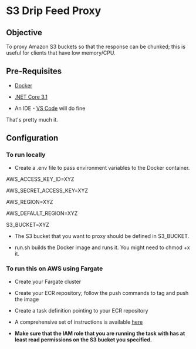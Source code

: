 # S3 Drip Feed Proxy

## Objective

To proxy Amazon S3 buckets so that the response can be chunked; this is useful for clients that have low memory/CPU.

## Pre-Requisites

- [Docker](https://www.docker.com/)

- [.NET Core 3.1](https://dotnet.microsoft.com/download/dotnet-core)

- An IDE - [VS Code](https://code.visualstudio.com/) will do fine

That's pretty much it.

## Configuration

### To run locally

- Create a .env file to pass environment variables to the Docker container.

AWS_ACCESS_KEY_ID=XYZ

AWS_SECRET_ACCESS_KEY=XYZ

AWS_REGION=XYZ

AWS_DEFAULT_REGION=XYZ

S3_BUCKET=XYZ

- The S3 bucket that you want to proxy should be defined in S3_BUCKET.

- run.sh builds the Docker image and runs it. You might need to chmod +x it.

### To run this on AWS using Fargate

- Create your Fargate cluster

- Create your ECR repository; follow the push commands to tag and push the image 

- Create a task definition pointing to your ECR repository

- A comprehensive set of instructions is available [here](https://github.com/aws-samples/amazon-ecs-fargate-aspnetcore)

- **Make sure that the IAM role that you are running the task with has at least read permissions on the S3 bucket you specified.**